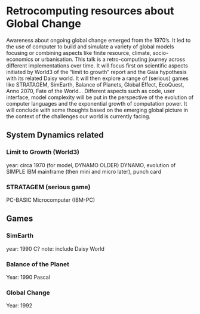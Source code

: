 # Retrocomputing resources about Global Change

Awareness about ongoing global change emerged  from the 1970’s. It led to the use of computer to build 
and simulate a variety of global models focusing or combining aspects like finite resource, climate, 
socio-economics or urbanisation. This talk is a retro-computing journey across different implementations over time. 
It will focus first on scientific aspects initiated by World3 of the “limit to growth” report and the Gaia hypothesis 
with its related Daisy world.  It will then explore a range of (serious) games 
like STRATAGEM, SimEarth, Balance of Planets, Global Effect, EcoQuest, Anno 2070, Fate of the World...
Different aspects such as code, user interface, model complexity will be put in the perspective of 
the evolution of computer languages and the exponential growth of computation power. 
It will conclude with some thoughts based on the emerging global picture in the context of the challenges 
our world is currently facing.


## System Dynamics related

### Limit to Growth (World3)

year: circa 1970 (for model, DYNAMO OLDER)
DYNAMO, evolution of SIMPLE
IBM mainframe (then mini and micro later), punch card

### STRATAGEM (serious game)

PC-BASIC
Microcomputer (IBM-PC)

## Games

### SimEarth

year: 1990
C?
note: include Daisy World

### Balance of the Planet

Year: 1990
Pascal

### Global Change

Year: 1992

